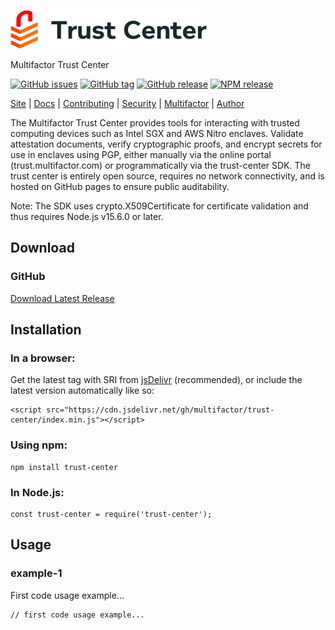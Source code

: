 [![trust-center](https://raw.githubusercontent.com/multifactor/trust-center/master/site/logo.png "trust-center")](https://trust.multifactor.com "trust-center")

Multifactor Trust Center

[![GitHub issues](https://img.shields.io/github/issues/multifactor/trust-center)](https://github.com/multifactor/trust-center/issues)
[![GitHub tag](https://img.shields.io/github/tag/multifactor/trust-center.svg)](https://github.com/multifactor/trust-center/tags)
[![GitHub release](https://img.shields.io/github/release/multifactor/trust-center.svg)](https://github.com/multifactor/trust-center/releases)
[![NPM release](https://img.shields.io/npm/v/trust-center.svg)](https://www.npmjs.com/package/trust-center)

[Site](https://trust.multifactor.com) |
[Docs](https://trust.multifactor.com/docs) |
[Contributing](https://github.com/multifactor/trust-center/blob/master/CONTRIBUTING.md) |
[Security](https://github.com/multifactor/trust-center/blob/master/SECURITY.md) |
[Multifactor](https://github.com/multifactor) |
[Author](https://github.com/VCNinc)

The Multifactor Trust Center provides tools for interacting with trusted computing devices such as Intel SGX and AWS Nitro enclaves. Validate attestation documents, verify cryptographic proofs, and encrypt secrets for use in enclaves using PGP, either manually via the online portal (trust.multifactor.com) or programmatically via the trust-center SDK. The trust center is entirely open source, requires no network connectivity, and is hosted on GitHub pages to ensure public auditability.

Note: The SDK uses crypto.X509Certificate for certificate validation and thus requires Node.js v15.6.0 or later.

## Download
### GitHub
[Download Latest Release](https://github.com/multifactor/trust-center/releases)

## Installation
### In a browser:
Get the latest tag with SRI from [jsDelivr](https://www.jsdelivr.com/package/npm/trust-center) (recommended), or include the latest version automatically like so:

	<script src="https://cdn.jsdelivr.net/gh/multifactor/trust-center/index.min.js"></script>

### Using npm:
	npm install trust-center

### In Node.js:
	const trust-center = require('trust-center');

## Usage
### example-1
First code usage example...

```
// first code usage example...
```
